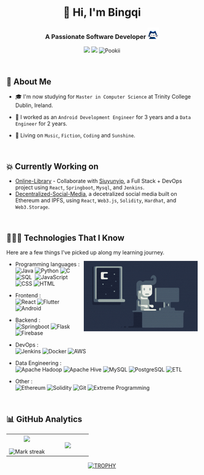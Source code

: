 <h1 align="center"> 👋 Hi, I'm Bingqi</h1>

<h3 align="center">A Passionate Software Developer <img src="https://github.com/Pookii/Pookii/blob/main/resources/mona-heart.gif" height="30px" width="30px"> </h3>

<p align="center">
    <img src="https://img.shields.io/badge/-bingqi.xia@gmail.com-f7d162?style=flat-square&logo=gmail&logoColor=EA4335"/>
    <img src="https://img.shields.io/badge/- She / Her / Hers-1a9e9f?style=flat-square" />
    <img src="https://komarev.com/ghpvc/?username=pookii&label=Visitors&color=e56160&style=flat-square" alt="Pookii" />
    <!-- https://visitor-badge.glitch.me/ -->
    <!-- https://github.com/Nathan13888/VisitorBadgeReloaded#-migrating-from-visitor-badge -->
</p>

<br/>

## 🎃 About Me
- 🎓 I'm now studying for `Master in Computer Science` at Trinity College Dublin, Ireland.‍
  
- 💼 I worked as an `Android Development Engineer` for 3 years and a `Data Engineer` for 2 years.
  
- 🌱 Living on `Music`, `Fiction`, `Coding` and `Sunshine`.

</br>

## 💥 Currently Working on 
- [Online-Library](https://github.com/orgs/CodeMagician0/repositories) - Collaborate with [Siuyunyip](https://github.com/siuyunyip), a
Full Stack + DevOps project using `React`, `Springboot`, `Mysql`, and `Jenkins`.
- [Decentralized-Social-Media](https://github.com/orgs/CodeMagician0/repositories), a decetralized social media built on Ethereum and IPFS, using `React`, `Web3.js`, `Solidity`, `Hardhat`, and `Web3.Storage`.

</br>

## 👩🏻‍💻 Technologies That I Know

Here are a few things I've picked up along my learning journey.

<img alt="Night Coding" src="https://github.com/Pookii/Pookii/blob/main/resources/Night-Coding.gif" align="right"/>

- Programming languages : <br />
![Java](https://img.shields.io/badge/-Java-05122A?style=flat&logo=java&logoColor=FFA518)
![Python](https://img.shields.io/badge/-Python-05122A?style=flat&logo=python)
![C](https://img.shields.io/badge/-C-05122A?style=flat&logo=C)&nbsp;
![SQL](https://img.shields.io/badge/-SQL-05122A?style=flat&logo=mysql)&nbsp;
![JavaScript](https://img.shields.io/badge/-JavaScript-05122A?style=flat&logo=javascript)
![CSS](https://img.shields.io/badge/-CSS-05122A?style=flat&logo=CSS3&logoColor=1572B6)
![HTML](https://img.shields.io/badge/-HTML-05122A?style=flat&logo=HTML5)&nbsp;


- Frontend : <br />
![React](https://img.shields.io/badge/-React-05122A?style=flat&logo=react)
![Flutter](https://img.shields.io/badge/-Flutter-05122A?style=flat&logo=flutter&logoColor=90caf9)
![Android](https://img.shields.io/badge/-Android-05122A?style=flat&logo=Android)


- Backend : <br />
![Springboot](https://img.shields.io/badge/-Springboot-05122A?style=flat&logo=springboot&logoColor=6DB33F)
![Flask](https://img.shields.io/badge/-Flask-05122A?style=flat&logo=flask&logoColor=009688)
![Firebase](https://img.shields.io/badge/-Firebase-05122A?style=flat&logo=firebase)


- DevOps : <br />
![Jenkins](https://img.shields.io/badge/-Jenkins-05122A?style=flat&logo=jenkins&logoColor=eae0c6)
![Docker](https://img.shields.io/badge/-Docker-05122A?style=flat&logo=docker)
![AWS](https://img.shields.io/badge/-AWS-05122A?style=flat&logo=amazon-aws&logoColor=ff8800)


- Data Engineering : <br />
![Apache Hadoop](https://img.shields.io/badge/-Hadoop-05122A?style=flat&logo=Apache+Hadoop&logoColor=ffe200)
![Apache Hive](https://img.shields.io/badge/-Hive-05122A?style=flat&logo=Apache+Hive&logoColor=ffe200)
![MySQL](https://img.shields.io/badge/-MySQL-05122A?style=flat&logo=mysql&logoColor=e4692f)
![PostgreSQL](https://img.shields.io/badge/-PostgreSQL-05122A?style=flat&logo=postgresql)
![ETL](https://img.shields.io/badge/-ETL-05122A?style=flat)

- Other : <br />
![Ethereum](https://img.shields.io/badge/-Ethereum-05122A?style=flat&logo=ethereum&logoColor=2aae2a)
![Solidity](https://img.shields.io/badge/-Solidity-05122A?style=flat&logo=solidity&logoColor=9d9d9d)
![Git](https://img.shields.io/badge/-Git-05122A?style=flat&logo=git)
![Extreme Programming](https://img.shields.io/badge/-Extreme%20Programming-05122A?style=flat&logo=extreme+programming)

</br>

## 📊 GitHub Analytics

<!--- stats & Trophy (start) -->
<p align="center">
  <!--- stats (start) -->
<table align="center">
<tr border="none">
<td width="50%" align="center">
  
  <img  align="center"  src="https://github-readme-stats.vercel.app/api?username=pookii&theme=dark&show_icons=true&count_private=true" />
  <br></br>
  <img  title="🔥 Get streak stats for your profile at git.io/streak-stats" alt="Mark streak" src="https://github-readme-streak-stats.herokuapp.com/?user=pookii&theme=dark&hide_border=false" /> 
</td>

<td width="50%" align="center">

  <img  align="center"  src="https://github-readme-stats.anuraghazra1.vercel.app/api/top-langs/?username=pookii&theme=dark&hide_border=false&no-bg=true&no-frame=true&langs_count=6"/>
  
  </td>
</tr>
</table>
<!--- stats (end) -->

<!--- trophy (start) -->
<div align=center>
  <a href="https://github.com/ryo-ma/github-profile-trophy" title="Go to Source">
      <img align="center" src="https://github-profile-trophy.vercel.app/?username=pookii&theme=radical&row=1&column=7&margin-h=15&margin-w=5&no-bg=true" alt="TROPHY" />
    </a>
</div>
<!--- trophy (start) -->
</p>        
<!--- stats (end) -->
<!-- </br> -->
<!--- snake -->
<!-- <div align="center">
  <img  src="https://github.com/Pookii/Pookii/blob/main/resources/pookii-contribution-snake.svg"
       alt="snake" /></a>
</div> -->
